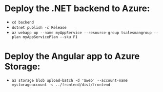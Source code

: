 # Deploy the .NET backend to Azure:
  * `cd backend`
  * `dotnet publish -c Release`
  * `az webapp up --name myAppService --resource-group tsalesmangroup --plan myAppServicePlan --sku F1`

# Deploy the Angular app to Azure Storage:
  * `az storage blob upload-batch -d '$web' --account-name mystorageaccount -s ../frontend/dist/frontend`

